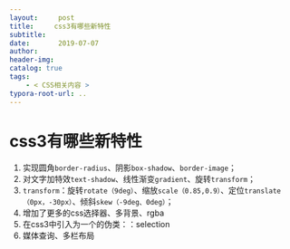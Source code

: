 ```yaml
---
layout:     post
title:     css3有哪些新特性
subtitle:  
date:       2019-07-07
author:     
header-img: 
catalog: true
tags:
    - < CSS相关内容 >
typora-root-url: ..
---
```




# css3有哪些新特性

1. 实现圆角`border-radius`、阴影`box-shadow`、`border-image`；
2. 对文字加特效`text-shadow`、线性渐变`gradient`、旋转`transform`；
3. `transform`：旋转`rotate（9deg）`、缩放`scale（0.85,0.9）`、定位`translate（0px，-30px）`、倾斜`skew（-9deg、0deg）`；
4. 增加了更多的css选择器、多背景、rgba
5. 在css3中引入为一个的伪类：：selection
6. 媒体查询、多栏布局
